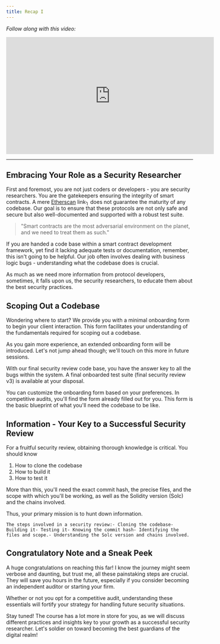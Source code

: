```yaml
---
title: Recap I
---
```


_Follow along with this video:_

<iframe width="560" height="315" src="https://www.youtube.com/embed/bMYONrWwu3o?si=9TGrnLHGroBrz_xT" title="YouTube video player" frameborder="0" allow="accelerometer; autoplay; clipboard-write; encrypted-media; gyroscope; picture-in-picture; web-share" allowfullscreen></iframe>

---

## Embracing Your Role as a Security Researcher

First and foremost, you are not just coders or developers - you are security researchers. You are the gatekeepers ensuring the integrity of smart contracts. A mere [Etherscan](https://etherscan.io/) link╮ does not guarantee the maturity of any codebase. Our goal is to ensure that these protocols are not only safe and secure but also well-documented and supported with a robust test suite.

> "Smart contracts are the most adversarial environment on the planet, and we need to treat them as such."

If you are handed a code base within a smart contract development framework, yet find it lacking adequate tests or documentation, remember, this isn't going to be helpful. Our job often involves dealing with business logic bugs - understanding what the codebase does is crucial.

As much as we need more information from protocol developers, sometimes, it falls upon us, the security researchers, to educate them about the best security practices.

## Scoping Out a Codebase

Wondering where to start? We provide you with a minimal onboarding form to begin your client interaction. This form facilitates your understanding of the fundamentals required for scoping out a codebase.

As you gain more experience, an extended onboarding form will be introduced. Let's not jump ahead though; we'll touch on this more in future sessions.

With our final security review code base, you have the answer key to all the bugs within the system. A final onboarded test suite (final security review v3) is available at your disposal.

You can customize the onboarding form based on your preferences. In competitive audits, you'll find the form already filled out for you. This form is the basic blueprint of what you'll need the codebase to be like.

## Information - Your Key to a Successful Security Review

For a fruitful security review, obtaining thorough knowledge is critical. You should know

1. How to clone the codebase
2. How to build it
3. How to test it

More than this, you'll need the exact commit hash, the precise files, and the scope with which you'll be working, as well as the Solidity version (Solc) and the chains involved.

Thus, your primary mission is to hunt down information.

```
The steps involved in a security review:- Cloning the codebase- Building it- Testing it- Knowing the commit hash- Identifying the files and scope.- Understanding the Solc version and chains involved.
```

## Congratulatory Note and a Sneak Peek

A huge congratulations on reaching this far! I know the journey might seem verbose and daunting, but trust me, all these painstaking steps are crucial. They will save you hours in the future, especially if you consider becoming an independent auditor or starting your firm.

Whether or not you opt for a competitive audit, understanding these essentials will fortify your strategy for handling future security situations.

Stay tuned! The course has a lot more in store for you, as we will discuss different practices and insights key to your growth as a successful security researcher. Let's soldier on toward becoming the best guardians of the digital realm!
